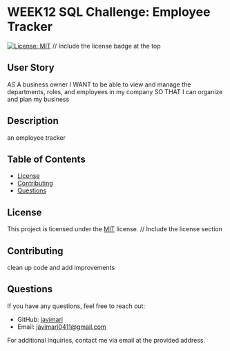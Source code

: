 # WEEK12 SQL Challenge: Employee Tracker
  
  [![License: MIT](https://img.shields.io/badge/License-MIT-yellow.svg)](https://opensource.org/licenses/MIT) // Include the license badge at the top
## User Story
AS A business owner
I WANT to be able to view and manage the departments, roles, and employees in my company
SO THAT I can organize and plan my business
  
  ## Description
  an employee tracker
  
  ## Table of Contents
  - [License](#license)
  - [Contributing](#contributing)
  - [Questions](#questions)
  
  
  ## License
  This project is licensed under the [MIT](https://opensource.org/licenses/MIT) license. // Include the license section
  
  ## Contributing
  clean up code and add improvements
  
  
  
  ## Questions
  If you have any questions, feel free to reach out:
  - GitHub: [javimari](https://github.com/javimari)
  - Email: javimari0411@gmail.com
  
  For additional inquiries, contact me via email at the provided address.
  
